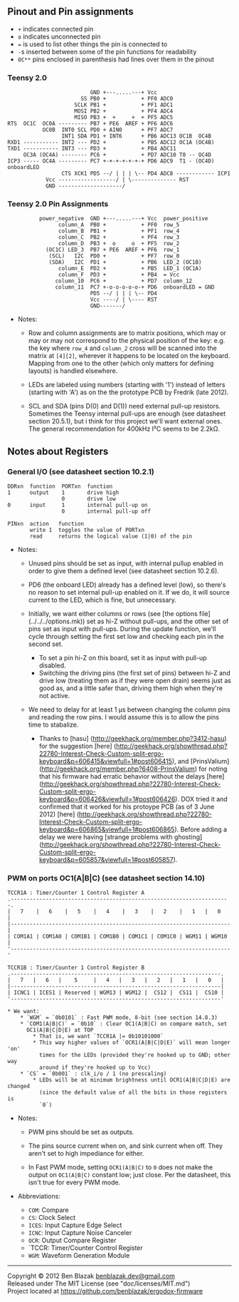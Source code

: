 ## Pinout and Pin assignments

* `+` indicates connected pin
* `o` indicates unconnected pin
* `=` is used to list other things the pin is connected to
* `-`s inserted between some of the pin functions for readability
* `OC**` pins enclosed in parenthesis had lines over them in the pinout

### Teensy 2.0

                              GND +---.....---+ Vcc
                           SS PB0 +           + PF0 ADC0
                         SCLK PB1 +           + PF1 ADC1
                         MOSI PB2 +           + PF4 ADC4
                         MISO PB3 +  +     +  + PF5 ADC5
    RTS  OC1C  OC0A --------- PB7 + PE6  AREF + PF6 ADC6
               OC0B  INT0 SCL PD0 + AIN0      + PF7 ADC7
                     INT1 SDA PD1 + INT6      + PB6 ADC13 OC1B  OC4B
    RXD1 ----------- INT2 --- PD2 +           + PB5 ADC12 OC1A (OC4B)
    TXD1 ----------- INT3 --- PD3 +           + PB4 ADC11
         OC3A (OC4A) -------- PC6 +           + PD7 ADC10 T0 -- OC4D
    ICP3 ----- OC4A --------- PC7 +-+-+-+-+-+-+ PD6 ADC9  T1 - (OC4D) onboardLED
                     CTS XCK1 PD5 --/ | | | \-- PD4 ADC8 ------------ ICP1
                Vcc ------------------/ | \-------------- RST
                GND --------------------/

### Teensy 2.0 Pin Assignments

              power_negative  GND +---.....---+ Vcc  power_positive
                    column_A  PB0 +           + PF0  row_5
                    column_B  PB1 +           + PF1  row_4
                    column_C  PB2 +           + PF4  row_3
                    column_D  PB3 +  o     o  + PF5  row_2
                (OC1C) LED_3  PB7 + PE6  AREF + PF6  row_1
                 (SCL)   I2C  PD0 +           + PF7  row_0
                 (SDA)   I2C  PD1 +           + PB6  LED_2 (OC1B)
                    column_E  PD2 +           + PB5  LED_1 (OC1A)
                    column_F  PD3 +           + PB4  = Vcc
                   column_10  PC6 +           + PD7  column_12
                   column_11  PC7 +-o-o-o-o-o-+ PD6  onboardLED = GND
                              PD5 --/ | | | \-- PD4
                              Vcc ----/ | \---- RST
                              GND-------/

* Notes:

    * Row and column assignments are to matrix positions, which may or may
      or may not correspond to the physical position of the key: e.g. the key
      where `row_4` and `column_2` cross will be scanned into the matrix at
      `[4][2]`, wherever it happens to be located on the keyboard.  Mapping
      from one to the other (which only matters for defining layouts) is
      handled elsewhere.

    * LEDs are labeled using numbers (starting with '1') instead of letters
      (starting with 'A') as on the the prototype PCB by Fredrik (late 2012).

    * SCL and SDA (pins D(0) and D(1)) need external pull-up resistors.
      Sometimes the Teensy internal pull-ups are enough (see datasheet section
      20.5.1), but i think for this project we'll want external ones.  The
      general recommendation for 400kHz I&sup2;C seems to be 2.2kΩ.


## Notes about Registers

### General I/O (see datasheet section 10.2.1)

    DDRxn  function  PORTxn  function
    1      output    1       drive high
                     0       drive low
    0      input     1       internal pull-up on
                     0       internal pull-up off

    PINxn  action   function
           write 1  toggles the value of PORTxn
           read     returns the logical value (1|0) of the pin

* Notes:

    * Unused pins should be set as input, with internal pullup enabled in order
      to give them a defined level (see datasheet section 10.2.6).

    * PD6 (the onboard LED) already has a defined level (low), so there's no
      reason to set internal pull-up enabled on it.  If we do, it will source
      current to the LED, which is fine, but unnecessary.

    * Initially, we want either columns or rows (see [the options file]
      (../../../options.mk)) set as hi-Z without pull-ups, and the other set of
      pins set as input with pull-ups.  During the update function, we'll cycle
      through setting the first set low and checking each pin in the second
      set.
        * To set a pin hi-Z on this board, set it as input with pull-up
          disabled.
        * Switching the driving pins (the first set of pins) between hi-Z and
          drive low (treating them as if they were open drain) seems just as
          good as, and a little safer than, driving them high when they're not
          active.

    * We need to delay for at least 1 μs between changing the column pins and
      reading the row pins.  I would assume this is to allow the pins time to
      stabalize.
        * Thanks to [hasu] (http://geekhack.org/member.php?3412-hasu)
          for the suggestion [here]
          (http://geekhack.org/showthread.php?22780-Interest-Check-Custom-split-ergo-keyboard&p=606415&viewfull=1#post606415),
          and [PrinsValium] (http://geekhack.org/member.php?6408-PrinsValium)
          for noting that his firmware had erratic behavior without the delays
          [here]
          (http://geekhack.org/showthread.php?22780-Interest-Check-Custom-split-ergo-keyboard&p=606426&viewfull=1#post606426).
          DOX tried it and confirmed that it worked for his protoype PCB (as of
          3 June 2012) [here]
          (http://geekhack.org/showthread.php?22780-Interest-Check-Custom-split-ergo-keyboard&p=606865&viewfull=1#post606865).
          Before adding a delay we were having [strange problems with ghosting]
          (http://geekhack.org/showthread.php?22780-Interest-Check-Custom-split-ergo-keyboard&p=605857&viewfull=1#post605857).


### PWM on ports OC1(A|B|C) (see datasheet section 14.10)

    TCCR1A : Timer/Counter 1 Control Register A
    .---------------------------------------------------------------------.
    |   7    |   6    |   5    |   4    |   3    |   2    |   1   |   0   |
    |---------------------------------------------------------------------|
    | COM1A1 | COM1A0 | COM1B1 | COM1B0 | COM1C1 | COM1C0 | WGM11 | WGM10 |
    '---------------------------------------------------------------------'

    TCCR1B : Timer/Counter 1 Control Register B
    .------------------------------------------------------------------.
    |   7   |   6   |    5     |   4   |   3   |   2   |   1   |   0   |
    |------------------------------------------------------------------|
    | ICNC1 | ICES1 | Reserved | WGM13 | WGM12 |  CS12 |  CS11 |  CS10 |
    '------------------------------------------------------------------'

    * We want:
        * `WGM` = `0b0101` : Fast PWM mode, 8-bit (see section 14.8.3)
        * `COM1(A|B|C)` = `0b10` : Clear OC1(A|B|C) on compare match, set
          OC1(A|B|C|D|E) at TOP
            * That is, we want `TCCR1A |= 0b10101000`
            * This way higher values of `OCR1(A|B|C|D|E)` will mean longer 'on'
              times for the LEDs (provided they're hooked up to GND; other way
              around if they're hooked up to Vcc)
        * `CS` = `0b001` : clk_i/o / 1 (no prescaling)
            * LEDs will be at minimum brightness until OCR1(A|B|C|D|E) are changed
              (since the default value of all the bits in those registers is
              `0`)


* Notes:

    * PWM pins should be set as outputs.

    * The pins source current when on, and sink current when off.  They aren't
      set to high impediance for either.

    * In Fast PWM mode, setting `OCR1(A|B|C)` to `0` does not make the output
      on `OC1(A|B|C)` constant low; just close.  Per the datasheet, this isn't
      true for every PWM mode.


* Abbreviations:
    * `COM`: Compare
    * `CS`: Clock Select
    * `ICES`: Input Capture Edge Select
    * `ICNC`: Input Capture Noise Canceler
    * `OCR`: Output Compare Register
    * `TCCR: Timer/Counter Control Register
    * `WGM`: Waveform Generation Module


-------------------------------------------------------------------------------

Copyright &copy; 2012 Ben Blazak <benblazak.dev@gmail.com>  
Released under The MIT License (see "doc/licenses/MIT.md")  
Project located at <https://github.com/benblazak/ergodox-firmware>

